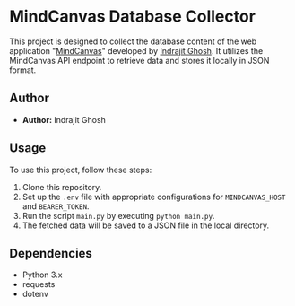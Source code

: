 # MindCanvas Database Collector

This project is designed to collect the database content of the web application "[MindCanvas](https://github.com/indrajit912/MindCanvas)" developed by [Indrajit Ghosh](https://github.com/indrajit912). It utilizes the MindCanvas API endpoint to retrieve data and stores it locally in JSON format.

## Author
- **Author:** Indrajit Ghosh

## Usage
To use this project, follow these steps:
1. Clone this repository.
2. Set up the `.env` file with appropriate configurations for `MINDCANVAS_HOST` and `BEARER_TOKEN`.
3. Run the script `main.py` by executing `python main.py`.
4. The fetched data will be saved to a JSON file in the local directory.

## Dependencies
- Python 3.x
- requests
- dotenv
